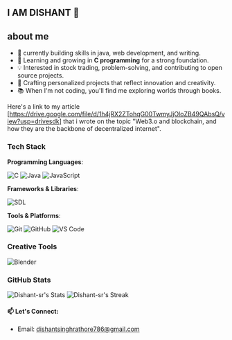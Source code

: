 ## I AM DISHANT 🦇

## about me

- 🔭 currently building skills in java, web development, and writing.
- 🌱 Learning and growing in **C programming** for a strong foundation.  
- 💡 Interested in stock trading, problem-solving, and contributing to open source projects.  
- 🎨 Crafting personalized projects that reflect innovation and creativity.
- 📚 When I'm not coding, you'll find me exploring worlds through books.

Here's a link to my article [https://drive.google.com/file/d/1h4jRX2ZTohqG00TwmyJjOloZB49QAbsQ/view?usp=drivesdk] 
that i wrote on the topic "Web3.o and blockchain, and how they are the backbone of decentralized internet".

### Tech Stack

**Programming Languages**:  

  ![C](https://img.shields.io/badge/C-00599C?style=for-the-badge&logo=c&logoColor=white) ![Java](https://img.shields.io/badge/Java-ED8B00?style=for-the-badge&logo=openjdk&logoColor=white) ![JavaScript](https://img.shields.io/badge/JavaScript-F7DF1E?style=for-the-badge&logo=javascript&logoColor=black)

**Frameworks & Libraries**:

![SDL](https://img.shields.io/badge/SDL-FF6F00?style=for-the-badge&logo=sdl&logoColor=white)

**Tools & Platforms**:  

  ![Git](https://img.shields.io/badge/Git-F05032?style=for-the-badge&logo=git&logoColor=white) ![GitHub](https://img.shields.io/badge/GitHub-100000?style=for-the-badge&logo=github&logoColor=white) ![VS Code](https://img.shields.io/badge/VSCode-0078D4?style=for-the-badge&logo=visual%20studio%20code&logoColor=white)
  
### Creative Tools

![Blender](https://img.shields.io/badge/Blender-F5792A?style=for-the-badge&logo=blender&logoColor=white)

### GitHub Stats

![Dishant-sr's Stats](https://github-readme-stats.vercel.app/api?username=Dishant-sr&theme=dracula&show_icons=true&hide_border=true&count_private=true) ![Dishant-sr's Streak](https://github-readme-streak-stats.herokuapp.com/?user=Dishant-sr&theme=dracula&hide_border=true)



 #### 📫 Let's Connect:  
- Email: dishantsinghrathore786@gmail.com
  
    


